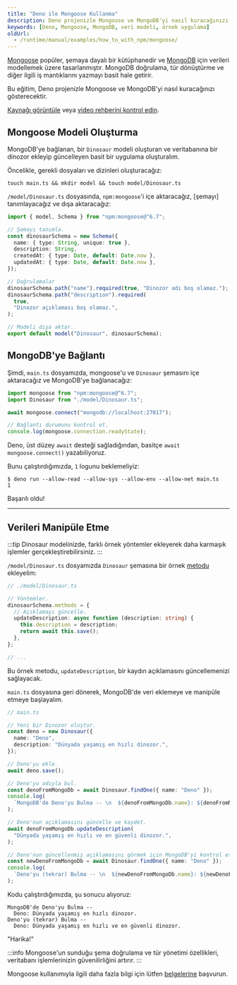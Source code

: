 ```yaml
---
title: "Deno ile Mongoose Kullanma"
description: Deno projenizle Mongoose ve MongoDB'yi nasıl kuracağınızı öğrenin. Bu eğitim, Mongoose'un temel bileşenleri ile MongoDB'ye bağlanmayı ve veri manipülasyonunu kapsamaktadır.
keywords: [Deno, Mongoose, MongoDB, veri modeli, örnek uygulama]
oldUrl:
  - /runtime/manual/examples/how_to_with_npm/mongoose/
---
```


[Mongoose](https://mongoosejs.com/) popüler, şemaya dayalı bir kütüphanedir ve
[MongoDB](https://www.mongodb.com/) için verileri modellemek üzere tasarlanmıştır. MongoDB doğrulama, tür dönüştürme ve diğer ilgili iş mantıklarını yazmayı basit hale getirir.

Bu eğitim, Deno projenizle Mongoose ve MongoDB'yi nasıl kuracağınızı gösterecektir.

[Kaynağı görüntüle](https://github.com/denoland/examples/tree/main/with-mongoose) veya
[video rehberini kontrol edin](https://youtu.be/dmZ9Ih0CR9g).

## Mongoose Modeli Oluşturma

MongoDB'ye bağlanan, bir `Dinosaur` modeli oluşturan ve veritabanına bir dinozor ekleyip güncelleyen basit bir uygulama oluşturalım.

Öncelikle, gerekli dosyaları ve dizinleri oluşturacağız:

```console
touch main.ts && mkdir model && touch model/Dinosaur.ts
```

`/model/Dinosaur.ts` dosyasında, `npm:mongoose`'i içe aktaracağız, [şemayı] tanımlayacağız
ve dışa aktaracağız:

```ts
import { model, Schema } from "npm:mongoose@^6.7";

// Şemayı tanımla.
const dinosaurSchema = new Schema({
  name: { type: String, unique: true },
  description: String,
  createdAt: { type: Date, default: Date.now },
  updatedAt: { type: Date, default: Date.now },
});

// Doğrulamalar
dinosaurSchema.path("name").required(true, "Dinozor adı boş olamaz.");
dinosaurSchema.path("description").required(
  true,
  "Dinozor açıklaması boş olamaz.",
);

// Modeli dışa aktar.
export default model("Dinosaur", dinosaurSchema);
```

## MongoDB'ye Bağlantı

Şimdi, `main.ts` dosyamızda, mongoose'u ve `Dinosaur` şemasını içe aktaracağız ve
MongoDB'ye bağlanacağız:

```ts
import mongoose from "npm:mongoose@^6.7";
import Dinosaur from "./model/Dinosaur.ts";

await mongoose.connect("mongodb://localhost:27017");

// Bağlantı durumunu kontrol et.
console.log(mongoose.connection.readyState);
```

Deno, üst düzey `await` desteği sağladığından, basitçe 
`await mongoose.connect()` yazabiliyoruz.

Bunu çalıştırdığımızda, `1` logunu beklemeliyiz:

```shell
$ deno run --allow-read --allow-sys --allow-env --allow-net main.ts
1
```

Başarılı oldu!

---

## Verileri Manipüle Etme

:::tip
Dinosaur modelinizde, farklı örnek yöntemler ekleyerek daha karmaşık işlemler gerçekleştirebilirsiniz.
:::

`/model/Dinosaur.ts` dosyamızda `Dinosaur` şemasına bir örnek [metodu](https://mongoosejs.com/docs/guide.html#methods) ekleyelim:

```ts
// ./model/Dinosaur.ts

// Yöntemler.
dinosaurSchema.methods = {
  // Açıklamayı güncelle.
  updateDescription: async function (description: string) {
    this.description = description;
    return await this.save();
  },
};

// ...
```

Bu örnek metodu, `updateDescription`, bir kaydın açıklamasını güncellemenizi sağlayacak.

`main.ts` dosyasına geri dönerek, MongoDB'de veri eklemeye ve manipüle etmeye başlayalım.

```ts
// main.ts

// Yeni bir Dinozor oluştur.
const deno = new Dinosaur({
  name: "Deno",
  description: "Dünyada yaşamış en hızlı dinozor.",
});

// Deno'yu ekle.
await deno.save();

// Deno'yu adıyla bul.
const denoFromMongoDb = await Dinosaur.findOne({ name: "Deno" });
console.log(
  `MongoDB'de Deno'yu Bulma -- \n  ${denoFromMongoDb.name}: ${denoFromMongoDb.description}`,
);

// Deno'nun açıklamasını güncelle ve kaydet.
await denoFromMongoDb.updateDescription(
  "Dünyada yaşamış en hızlı ve en güvenli dinozor.",
);

// Deno'nun güncellenmiş açıklamasını görmek için MongoDB'yi kontrol et.
const newDenoFromMongoDb = await Dinosaur.findOne({ name: "Deno" });
console.log(
  `Deno'yu (tekrar) Bulma -- \n  ${newDenoFromMongoDb.name}: ${newDenoFromMongoDb.description}`,
);
```

Kodu çalıştırdığımızda, şu sonucu alıyoruz:

```console
MongoDB'de Deno'yu Bulma --
  Deno: Dünyada yaşamış en hızlı dinozor.
Deno'yu (tekrar) Bulma --
  Deno: Dünyada yaşamış en hızlı ve en güvenli dinozor.
```

"Harika!" 

:::info
Mongoose'un sunduğu şema doğrulama ve tür yönetimi özellikleri, veritabanı işlemlerinizin güvenilirliğini artırır.
:::

Mongoose kullanımıyla ilgili daha fazla bilgi için lütfen 
[belgelerine](https://mongoosejs.com/docs/guide.html) başvurun.